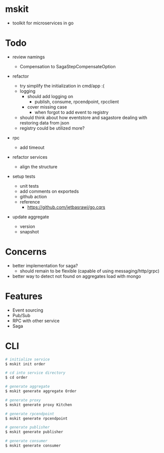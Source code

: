 # mskit
- toolkit for microservices in go

# Todo
- review namings
  - Compensation to SagaStepCompensateOption

- refactor
  - try simplify the initialization in cmd/app :(
  - logging
    - should add logging on
      - publish, consume, rpcendpoint, rpcclient
    - cover missing case
      - when forgot to add event to registry
  - should think about how eventstore and sagastore dealing with restoring data from json
  - registry could be utilized more?

- rpc
  - add timeout

- refactor services
  - align the structure

- setup tests
  - unit tests
  - add comments on exporteds
  - github action
  - reference
    - https://github.com/jetbasrawi/go.cqrs

- update aggregate
  - version
  - snapshot

# Concerns
- better implementation for saga?
  - should remain to be flexible (capable of using messaging/http/grpc)
- better way to detect not found on aggregates load with mongo

# Features
- Event sourcing
- Pub/Sub
- RPC with other service
- Saga

# CLI

```sh
# initialize service
$ mskit init order

# cd into service directory
$ cd order

# generate aggregate
$ mskit generate aggregate Order

# generate proxy
$ mskit generate proxy Kitchen

# generate rpcendpoint
$ mskit generate rpcendpoint

# generate publisher
$ mskit generate publisher

# generate consumer
$ mskit generate consumer
```
